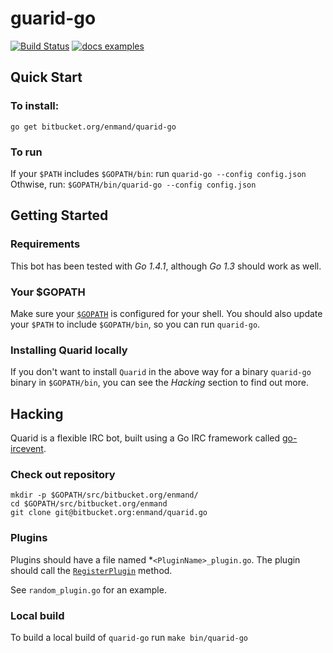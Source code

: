 # guarid-go

[![Build Status](https://drone.io/github.com/enmand/quarid-go/status.png)](https://drone.io/github.com/enmand/quarid-go/latest)
[![docs examples](https://sourcegraph.com/api/repos/github.com/enmand/quarid-go/.badges/docs-examples.svg)](https://sourcegraph.com/github.com/enmand/quarid-go)

## Quick Start  ##
### To install: ###

    go get bitbucket.org/enmand/quarid-go

### To run ###
If your `$PATH` includes `$GOPATH/bin`: run `quarid-go --config config.json`
Othwise, run: `$GOPATH/bin/quarid-go --config config.json`

## Getting Started
### Requirements

This bot has been tested with *Go 1.4.1*, although *Go 1.3* should work as well.

### Your $GOPATH

Make sure your [`$GOPATH`](https://golang.org/doc/code.html#GOPATH) is
configured for your shell. You should also update your `$PATH` to include
`$GOPATH/bin`, so you can run `quarid-go`.

### Installing Quarid locally

If you don't want to install `Quarid` in the above way for a binary `quarid-go`
binary in `$GOPATH/bin`, you can see the *Hacking* section to find out more.

## Hacking

Quarid is a flexible IRC bot, built using a Go IRC framework called 
[go-ircevent](https://github.com/thoj/go-ircevent).

### Check out repository

	mkdir -p $GOPATH/src/bitbucket.org/enmand/
	cd $GOPATH/src/bitbucket.org/enmand
	git clone git@bitbucket.org:enmand/quarid.go

### Plugins

Plugins should have a file named *`<PluginName>_plugin.go`. The plugin should
call the [`RegisterPlugin`](https://gowalker.org/bitbucket.org/enmand/quarid-go#RegisterPlugin)
method.

See `random_plugin.go` for an example.

### Local build

To build a local build of `quarid-go` run `make bin/quarid-go`
